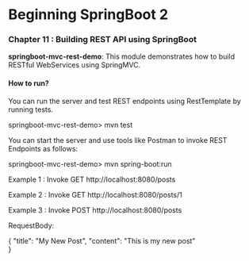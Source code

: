 # Beginning SpringBoot 2


### Chapter 11 : Building REST API using SpringBoot

**springboot-mvc-rest-demo**: This module demonstrates how to build RESTful WebServices using SpringMVC.

#### How to run?

You can run the server and test REST endpoints using RestTemplate by running tests.

springboot-mvc-rest-demo> mvn test


You can start the server and use tools like Postman to invoke REST Endpoints as follows:

springboot-mvc-rest-demo> mvn spring-boot:run

Example 1 : Invoke GET http://localhost:8080/posts

Example 2 : Invoke GET http://localhost:8080/posts/1

Example 3 : Invoke POST http://localhost:8080/posts

RequestBody:

{
	"title": "My New Post",
	"content": "This is my new post"	
}

